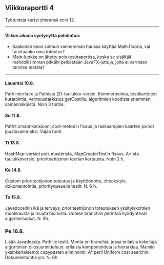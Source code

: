 ## Viikkoraportti 4

Työtunteja kertyi yhteensä noin 12.

---

#### Viikon aikana syntynyttä pohdintaa:

* Saakohan keon solmun vanhemman haussa käyttää Math.flooria, vai tarvitaanko oma toteutus?
* Main-luokka on jätetty pois testiraportisa, koska se sisältää mahdollisimman pitkälti pelkästään JavaFX-juttuja, joita ei varmaan tarvitse testata?

---

#### Lauantai 10.8.

Path interface ja Pathista 2D-taulukko-versio. Kommentointia, testikarttojen kuratointia, varmuustarkistus getCostille, algoritmien koodista enemmän samannäköistä. Noin 3 tuntia.

#### Su 11.8.

Pathit omaankansioon, cost-metodin fixaus ja raskaampien kaarten painot joustavammaksi. Vajaa tunti.

#### Ti 13.8.

HashMap-versiot pois masterista, MapCreatorTestin fixaus, A*:sta taulukkoversio, prioriteettijonon teorian kertausta. Noin 2 h.

#### Ke 14.8.

Custom prioriteetijonon toteutus ja käyttöönotto, checkstyle, dokumentointia, priorityqueuelle testit. N. 6 h.

#### To 15.8.

Javadoceihin ikä ja terveys, prioriteettijonon toteutuksen yksityiskohtien muokkausta ja muuta hiomista. Uuteen branchiin perintää hyödyntävät algoritmiluokat. N. 9h.

### Pe 16.8.

Lisää Javadoceja. Pathille testit. Monta eri branchia, jossa erilaisia kokeiluja algoritmien oliosuunnitteluun: erilaisia komponentteja ja hierarkiaa. Mainiin yksinkertaisempi copypasten eliminointi: A* perii Uniform cost searchin. Dokumentointia ym. N. 6h.


